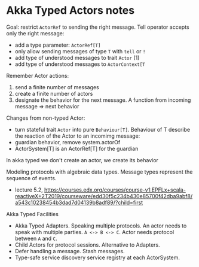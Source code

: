 # Akka Typed Actors notes


Goal: restrict `ActorRef` to sending the right message. Tell operator accepts only the right message:

- add a type parameter: `ActorRef[T]`
- only allow sending messages of type `T` with `tell` or `!`
- add type of understood messages to trait `Actor` (1)
- add type of understood messages to `ActorContext[T`

Remember Actor actions:

1. send a finite number of messages
2. create a finite number of actors
3. designate the behavior for the next message. A function from incoming message => next behavior


Changes from non-typed Actor:

- turn stateful trait `Actor` into pure `Behaviour[T]`. Behaviour of T describe the reaction of the Actor to an incomimg message:
- guardian behavior, remove system.actorOf
- ActorSystem[T] is an ActorRef[T] for the guardian

In akka typed we don't create an actor, we create its behavior

Modeling protocols with algebraic data types. Message types represent the sequence of events.
- lecture 5.2, https://courses.edx.org/courses/course-v1:EPFLx+scala-reactiveX+2T2019/courseware/edd30f5c234b430e85700f42dba9abf8/a543c10238454b3dad7d04139b8adf89/?child=first


Akka Typed Facilities

- Akka Typed Adapters. Speaking multiple protocols. An actor needs to speak with multiple parties. `A <-> B <-> C`. Actor needs protocol between `A` and `C`.
- Child Actors for protocol sessions. Alternative to Adapters.
- Defer handling a message. Stash messages.
- Type-safe service discovery service registry at each ActorSystem.




